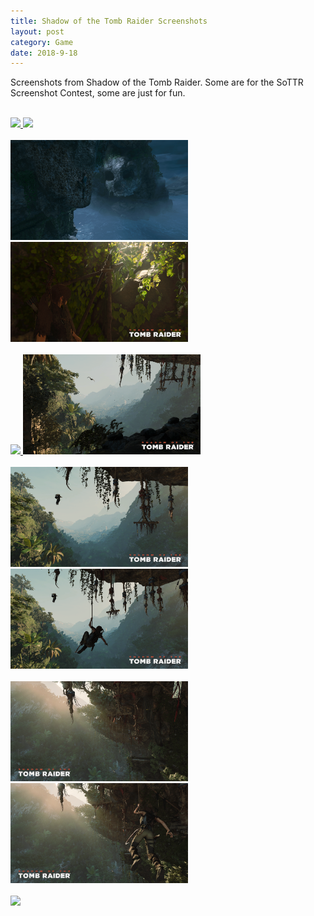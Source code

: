 ```yaml
---
title: Shadow of the Tomb Raider Screenshots
layout: post
category: Game
date: 2018-9-18
---
```

Screenshots from Shadow of the Tomb Raider.
Some are for the SoTTR Screenshot Contest, some are just for fun.
<br/><br/>

<a target="_blank" href="../old_backup/images/sottr/2018.09.15 - 21.14.30.70.png">
<img src="../old_backup/images/sottr/2018.09.15 - 21.14.30.70.png" height="160" />
</a>
<a target="_blank" href="../old_backup/images/sottr/2018.09.15 - 21.17.42.74.png">
<img src="../old_backup/images/sottr/2018.09.15 - 21.17.42.74.png" height="160" />
</a>
<br/><br/>

<a target="_blank" href="../old_backup/images/sottr/2018.09.15 - 13.53.45.34.png">
<img src="../old_backup/images/sottr/2018.09.15 - 13.53.45.34.png" height=160 /> 
</a>
<a target="_blank" href="../old_backup/images/sottr/2018.09.16 - 00.33.37.29.png">
<img src="../old_backup/images/sottr/2018.09.16 - 00.33.37.29.png" height=160>
</a>
<br/><br/>

<a target="_blank" href="../old_backup/images/sottr/2018.09.16 - 00.41.27.93.png">
<img src="../old_backup/images/sottr/2018.09.16 - 00.41.27.93.png" height=160 />
</a>
<a target="_blank" href="../old_backup/images/sottr/2018.09.16 - 00.48.20.86.png">
<img src="../old_backup/images/sottr/2018.09.16 - 00.48.20.86.png" height=160 />
</a>
<br/><br/>

<a target="_blank" href="../old_backup/images/sottr/2018.09.16 - 00.56.04.89.png">
<img src="../old_backup/images/sottr/2018.09.16 - 00.56.04.89.png" height=160 />
</a>
<a target="_blank" href="../old_backup/images/sottr/2018.09.16 - 00.58.07.92.png">
<img src="../old_backup/images/sottr/2018.09.16 - 00.58.07.92.png" height=160 />
</a>
<br/><br/>

<a target="_blank" href="../old_backup/images/sottr/2018.09.16 - 01.03.22.75.png">
<img src="../old_backup/images/sottr/2018.09.16 - 01.03.22.75.png" height=160 />
</a>
<a target="_blank" href="../old_backup/images/sottr/2018.09.16 - 01.05.37.79.png">
<img src="../old_backup/images/sottr/2018.09.16 - 01.05.37.79.png" height=160 />
</a>
<br/><br/>

<a target="_blank" href="../old_backup/images/sottr/2018.09.16 - 01.30.52.72.png">
<img src="../old_backup/images/sottr/2018.09.16 - 01.30.52.72.png" height=160 />
</a>							